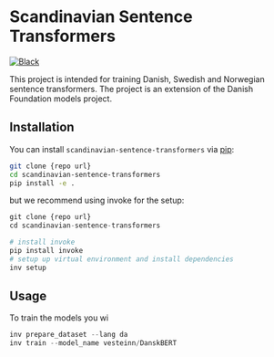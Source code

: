 # Scandinavian Sentence Transformers

[![Black](https://img.shields.io/badge/code%20style-black-000000.svg)][black]

[black]: https://github.com/psf/black


<!-- start short-description -->

This project is intended for training Danish, Swedish and Norwegian sentence transformers. The project is an extension of the Danish Foundation models project.

<!-- end short-description -->

## Installation

You can install `scandinavian-sentence-transformers` via [pip]:

```bash
git clone {repo url}
cd scandinavian-sentence-transformers
pip install -e .
```

but we recommend using invoke for the setup:
```python
git clone {repo url}
cd scandinavian-sentence-transformers

# install invoke
pip install invoke
# setup up virtual environment and install dependencies
inv setup
```

[pip]: https://pip.pypa.io/en/stable/installing/

## Usage

To train the models you wi
```python
inv prepare_dataset --lang da
inv train --model_name vesteinn/DanskBERT
```
